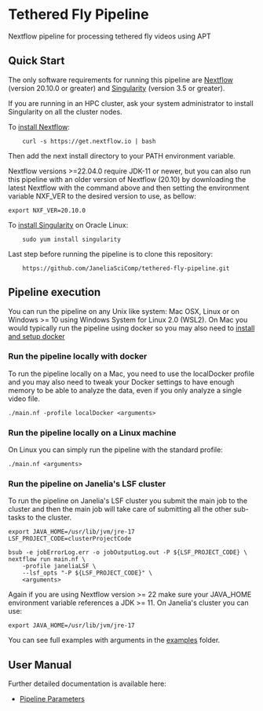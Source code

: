 # Tethered Fly Pipeline
Nextflow pipeline for processing tethered fly videos using APT

## Quick Start

The only software requirements for running this pipeline are [Nextflow](https://www.nextflow.io) (version 20.10.0 or greater) and [Singularity](https://sylabs.io) (version 3.5 or greater).

If you are running in an HPC cluster, ask your system administrator to install Singularity on all the cluster nodes.

To [install Nextflow](https://www.nextflow.io/docs/latest/getstarted.html):

```
    curl -s https://get.nextflow.io | bash 
```
Then add the next install directory to your PATH environment variable.

Nextflow versions >=22.04.0 require JDK-11 or newer, but you can also run this pipeline with an older version of Nextflow (20.10) by downloading the latest Nextflow with the command above and then setting the environment variable NXF_VER to the desired version to use, as bellow:
```
export NXF_VER=20.10.0
```

To [install Singularity](https://sylabs.io/guides/3.7/admin-guide/installation.html) on Oracle Linux:

```
    sudo yum install singularity
```

Last step before running the pipeline is to clone this repository:
```
    https://github.com/JaneliaSciComp/tethered-fly-pipeline.git
```

## Pipeline execution

You can run the pipeline on any Unix like system: Mac OSX, Linux or on Windows >= 10 using Windows System for Linux 2.0 (WSL2). On Mac you would typically run the pipeline using docker so you may also need to [install and setup docker](https://docs.docker.com/desktop/mac/install/)

### Run the pipeline locally with docker

To run the pipeline locally on a Mac, you need to use the localDocker profile and you may also need to tweak your Docker settings to have enough memory to be able to analyze the data, even if you only analyze a single video file.
```
./main.nf -profile localDocker <arguments>
```

### Run the pipeline locally on a Linux machine

On Linux you can simply run the pipeline with the standard profile:
```
./main.nf <arguments>
```

### Run the pipeline on Janelia's LSF cluster

To run the pipeline on Janelia's LSF cluster you submit the main job to the cluster and then the main job will take care of submitting all the other sub-tasks to the cluster.
```
export JAVA_HOME=/usr/lib/jvm/jre-17
LSF_PROJECT_CODE=clusterProjectCode

bsub -e jobErrorLog.err -o jobOutputLog.out -P ${LSF_PROJECT_CODE} \
nextflow run main.nf \
    -profile janeliaLSF \
    --lsf_opts "-P ${LSF_PROJECT_CODE}" \
    <arguments>
```

Again if you are using Nextflow version >= 22 make sure your JAVA_HOME environment variable references a JDK >= 11. On Janelia's cluster you can use:
```
export JAVA_HOME=/usr/lib/jvm/jre-17
```

You can see full examples with arguments in the [examples](./examples/) folder.

## User Manual
Further detailed documentation is available here:

* [Pipeline Parameters](docs/Parameters.md)
